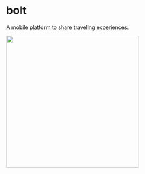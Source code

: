 # bolt
A mobile platform to share traveling experiences.

<img src="https://i.imgur.com/IOeJvDq.png" width="350">
